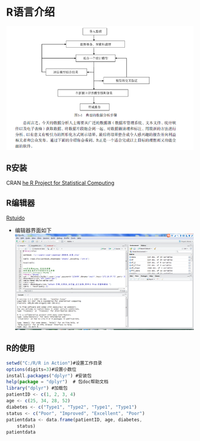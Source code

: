 # R语言介绍

![](assets/markdown-img-paste-20170817184138254.png)

## R安装
CRAN [he R Project for Statistical Computing](https://www.r-project.org/)

## R编辑器

[Rstuido](https://www.rstudio.com/)
* 编辑器界面如下
![](assets/markdown-img-paste-20170817184410468.png)

## R的使用

```javascript
setwd("C:/R/R in Action")#设置工作目录
options(digits=3)#设置小数位
install.packages("dplyr") #安装包
help(package = "dplyr")  # 包doc帮助文档
library("dplyr") #加载包
patientID <- c(1, 2, 3, 4)
age <- c(25, 34, 28, 52)
diabetes <- c("Type1", "Type2", "Type1", "Type1")
status <- c("Poor", "Improved", "Excellent", "Poor")
patientdata <- data.frame(patientID, age, diabetes,
    status)
patientdata
```
